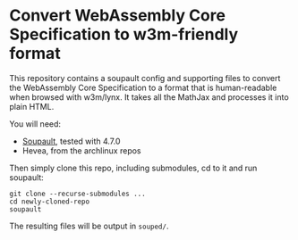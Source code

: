 Convert WebAssembly Core Specification to w3m-friendly format
=============================================================

This repository contains a soupault config and supporting files to convert the
WebAssembly Core Specification to a format that is human-readable when browsed
with w3m/lynx. It takes all the MathJax and processes it into plain HTML.

You will need:

- [Soupault](https://soupault.app/), tested with 4.7.0
- Hevea, from the archlinux repos

Then simply clone this repo, including submodules, cd to it and run soupault:

    git clone --recurse-submodules ...
    cd newly-cloned-repo
    soupault

The resulting files will be output in `souped/`.

